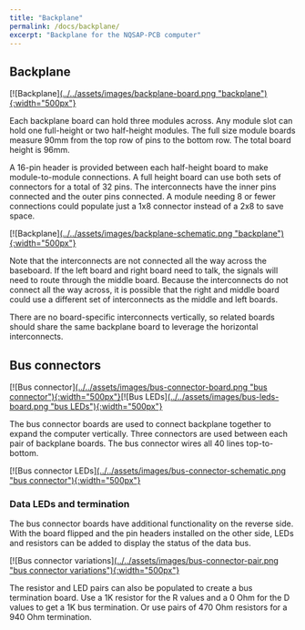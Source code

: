 ```yaml
---
title: "Backplane"
permalink: /docs/backplane/
excerpt: "Backplane for the NQSAP-PCB computer"
---
```


## Backplane
[![Backplane][(../../assets/images/backplane-board.png "backplane"){:width="500px"}](../../assets/images/backplane-board.png)

Each backplane board can hold three modules across.  Any module slot can hold one full-height or two half-height modules.  The full size module boards measure 90mm from the top row of pins to the bottom row.  The total board height is 96mm.

A 16-pin header is provided between each half-height board to make module-to-module connections.  A full height board can use both sets of connectors for a total of 32 pins.  The interconnects have the inner pins connected and the outer pins connected.  A module needing 8 or fewer connections could populate just a 1x8 connector instead of a 2x8 to save space.

[![Backplane][(../../assets/images/backplane-schematic.png "backplane"){:width="500px"}](../../assets/images/backplane-schematic.png)

Note that the interconnects are not connected all the way across the baseboard.  If the left board and right board need to talk, the signals will need to route through the middle board.  Because the interconnects do not connect all the way across, it is possible that the right and middle board could use a different set of interconnects as the middle and left boards.

There are no board-specific interconnects vertically, so related boards should share the same backplane board to leverage the horizontal interconnects.

## Bus connectors

[![Bus connector][(../../assets/images/bus-connector-board.png "bus connector"){:width="500px"}](../../assets/images/bus-connector-board.png)[![Bus LEDs][(../../assets/images/bus-leds-board.png "bus LEDs"){:width="500px"}](../../assets/images/bus-leds-board.png)

The bus connector boards are used to connect backplane together to expand the computer vertically.  Three connectors are used between each pair of backplane boards.  The bus connector wires all 40 lines top-to-bottom.  

[![Bus connector LEDs][(../../assets/images/bus-connector-schematic.png "bus connector"){:width="500px"}](../../assets/images/bus-connector-schematic.png)

### Data LEDs and termination
The bus connector boards have additional functionality on the reverse side.  With the board flipped and the pin headers installed on the other side, LEDs and resistors can be added to display the status of the data bus.

[![Bus connector variations][(../../assets/images/bus-connector-pair.png "bus connector variations"){:width="500px"}](../../assets/images/bus-connector-pair.png)

The resistor and LED pairs can also be populated to create a bus termination board.  Use a 1K resistor for the R values and a 0 Ohm for the D values to get a 1K bus termination. Or use pairs of 470 Ohm resistors for a 940 Ohm termination.
